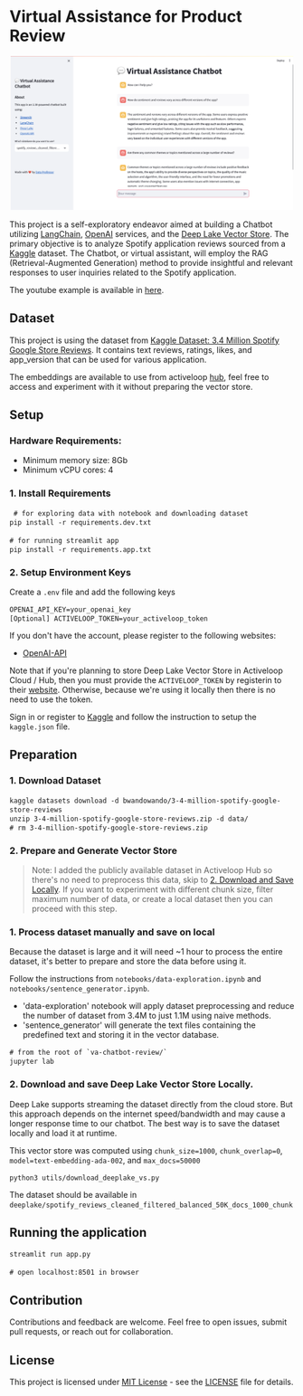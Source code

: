 # Virtual Assistance for Product Review

<p align=center>
    <a href="https://youtu.be/KpJRGi1W6fI">
        <img src="figures/streamlit-app.png" alt="app-sample-streamlit" width="500"/>
    </a>
</p>

This project is a self-exploratory endeavor aimed at building a Chatbot utilizing [LangChain](https://www.langchain.com/), [OpenAI](https://openai.com/) services, and the [Deep Lake Vector Store](https://www.deeplake.ai/). The primary objective is to analyze Spotify application reviews sourced from a [Kaggle](https://www.kaggle.com/) dataset. The Chatbot, or virtual assistant, will employ the RAG (Retrieval-Augmented Generation) method to provide insightful and relevant responses to user inquiries related to the Spotify application.

The youtube example is available in [here](https://youtu.be/KpJRGi1W6fI).

## Dataset

This project is using the dataset from [Kaggle Dataset: 3.4 Million Spotify Google Store Reviews](https://www.kaggle.com/datasets/bwandowando/3-4-million-spotify-google-store-reviews/data). It contains text reviews, ratings, likes, and app_version that can be used for various application.

The embeddings are available to use from activeloop [hub](https:/app.activeloop.ai/haritsahm/spotify_reviews_cleaned_filtered_balanced_50K_docs_1000_chunk), feel free to access and experiment with it without preparing the vector store.

## Setup

### Hardware Requirements:

- Minimum memory size: 8Gb
- Minimum vCPU cores: 4

### 1. Install Requirements

```
 # for exploring data with notebook and downloading dataset
pip install -r requirements.dev.txt

# for running streamlit app
pip install -r requirements.app.txt

```

### 2. Setup Environment Keys

Create a `.env` file and add the following keys

```
OPENAI_API_KEY=your_openai_key
[Optional] ACTIVELOOP_TOKEN=your_activeloop_token
```

If you don't have the account, please register to the following websites:

- [OpenAI-API](https://platform.openai.com/docs/overview)

Note that if you're planning to store Deep Lake Vector Store in Activeloop Cloud / Hub, then you must provide the `ACTIVELOOP_TOKEN` by registerin to their [website](https://app.activeloop.ai/). Otherwise, because we're using it locally then there is no need to use the token.

Sign in or register to [Kaggle](kaggle.com) and follow the instruction to setup the `kaggle.json` file.

## Preparation

### 1. Download Dataset

```
kaggle datasets download -d bwandowando/3-4-million-spotify-google-store-reviews
unzip 3-4-million-spotify-google-store-reviews.zip -d data/
# rm 3-4-million-spotify-google-store-reviews.zip
```

### 2. Prepare and Generate Vector Store

> Note: I added the publicly available dataset in Activeloop Hub so there's no need to preprocess this data, skip to [2. Download and Save Locally](#2-download-and-save-deep-lake-vector-store-locally). If you want to experiment with different chunk size, filter maximum number of data, or create a local dataset then you can proceed with this step.

### 1. Process dataset manually and save on local

Because the dataset is large and it will need ~1 hour to process the entire dataset, it's better to prepare and store the data before using it.

Follow the instructions from `notebooks/data-exploration.ipynb` and `notebooks/sentence_generator.ipynb`.

- 'data-exploration' notebook will apply dataset preprocessing and reduce the number of dataset from 3.4M to just 1.1M using naive methods.
- 'sentence_generator' will generate the text files containing the predefined text and storing it in the vector database.

```
# from the root of `va-chatbot-review/`
jupyter lab
```

### 2. Download and save Deep Lake Vector Store Locally.

Deep Lake supports streaming the dataset directly from the cloud store. But this approach depends on the internet speed/bandwidth and may cause a longer response time to our chatbot. The best way is to save the dataset locally and load it at runtime.

This vector store was computed using `chunk_size=1000`, `chunk_overlap=0`, `model=text-embedding-ada-002`, and `max_docs=50000`

```
python3 utils/download_deeplake_vs.py
```

The dataset should be available in `deeplake/spotify_reviews_cleaned_filtered_balanced_50K_docs_1000_chunk`

## Running the application

```
streamlit run app.py

# open localhost:8501 in browser
```

## Contribution

Contributions and feedback are welcome. Feel free to open issues, submit pull requests, or reach out for collaboration.

## License

This project is licensed under [MIT License](https://mit-license.org/) - see the [LICENSE](LICENSE) file for details.
